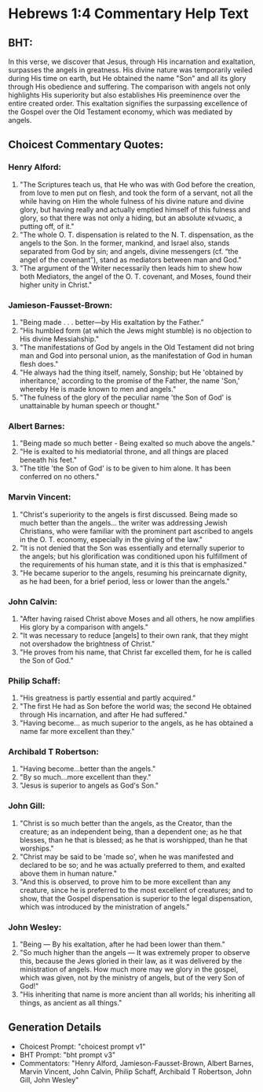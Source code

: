 # Hebrews 1:4 Commentary Help Text

## BHT:
In this verse, we discover that Jesus, through His incarnation and exaltation, surpasses the angels in greatness. His divine nature was temporarily veiled during His time on earth, but He obtained the name "Son" and all its glory through His obedience and suffering. The comparison with angels not only highlights His superiority but also establishes His preeminence over the entire created order. This exaltation signifies the surpassing excellence of the Gospel over the Old Testament economy, which was mediated by angels.

## Choicest Commentary Quotes:
### Henry Alford:
1. "The Scriptures teach us, that He who was with God before the creation, from love to men put on flesh, and took the form of a servant, not all the while having on Him the whole fulness of his divine nature and divine glory, but having really and actually emptied himself of this fulness and glory, so that there was not only a hiding, but an absolute κένωσις, a putting off, of it."
2. "The whole O. T. dispensation is related to the N. T. dispensation, as the angels to the Son. In the former, mankind, and Israel also, stands separated from God by sin; and angels, divine messengers (cf. “the angel of the covenant”), stand as mediators between man and God."
3. "The argument of the Writer necessarily then leads him to shew how both Mediators, the angel of the O. T. covenant, and Moses, found their higher unity in Christ."

### Jamieson-Fausset-Brown:
1. "Being made . . . better—by His exaltation by the Father."
2. "His humbled form (at which the Jews might stumble) is no objection to His divine Messiahship."
3. "The manifestations of God by angels in the Old Testament did not bring man and God into personal union, as the manifestation of God in human flesh does."
4. "He always had the thing itself, namely, Sonship; but He 'obtained by inheritance,' according to the promise of the Father, the name 'Son,' whereby He is made known to men and angels."
5. "The fulness of the glory of the peculiar name 'the Son of God' is unattainable by human speech or thought."

### Albert Barnes:
1. "Being made so much better - Being exalted so much above the angels."
2. "He is exalted to his mediatorial throne, and all things are placed beneath his feet."
3. "The title 'the Son of God' is to be given to him alone. It has been conferred on no others."

### Marvin Vincent:
1. "Christ's superiority to the angels is first discussed. Being made so much better than the angels... the writer was addressing Jewish Christians, who were familiar with the prominent part ascribed to angels in the O. T. economy, especially in the giving of the law."
2. "It is not denied that the Son was essentially and eternally superior to the angels; but his glorification was conditioned upon his fulfillment of the requirements of his human state, and it is this that is emphasized."
3. "He became superior to the angels, resuming his preincarnate dignity, as he had been, for a brief period, less or lower than the angels."

### John Calvin:
1. "After having raised Christ above Moses and all others, he now amplifies His glory by a comparison with angels."
2. "It was necessary to reduce [angels] to their own rank, that they might not overshadow the brightness of Christ."
3. "He proves from his name, that Christ far excelled them, for he is called the Son of God."

### Philip Schaff:
1. "His greatness is partly essential and partly acquired." 
2. "The first He had as Son before the world was; the second He obtained through His incarnation, and after He had suffered." 
3. "Having become... as much superior to the angels, as he has obtained a name far more excellent than they."

### Archibald T Robertson:
1. "Having become...better than the angels." 
2. "By so much...more excellent than they." 
3. "Jesus is superior to angels as God's Son."

### John Gill:
1. "Christ is so much better than the angels, as the Creator, than the creature; as an independent being, than a dependent one; as he that blesses, than he that is blessed; as he that is worshipped, than he that worships."
2. "Christ may be said to be 'made so', when he was manifested and declared to be so; and he was actually preferred to them, and exalted above them in human nature."
3. "And this is observed, to prove him to be more excellent than any creature, since he is preferred to the most excellent of creatures; and to show, that the Gospel dispensation is superior to the legal dispensation, which was introduced by the ministration of angels."

### John Wesley:
1. "Being — By his exaltation, after he had been lower than them." 
2. "So much higher than the angels — It was extremely proper to observe this, because the Jews gloried in their law, as it was delivered by the ministration of angels. How much more may we glory in the gospel, which was given, not by the ministry of angels, but of the very Son of God!"
3. "His inheriting that name is more ancient than all worlds; his inheriting all things, as ancient as all things."


## Generation Details
- Choicest Prompt: "choicest prompt v1"
- BHT Prompt: "bht prompt v3"
- Commentators: "Henry Alford, Jamieson-Fausset-Brown, Albert Barnes, Marvin Vincent, John Calvin, Philip Schaff, Archibald T Robertson, John Gill, John Wesley"
